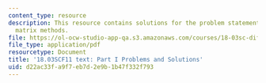 ```yaml
---
content_type: resource
description: This resource contains solutions for the problem statements related to
  matrix methods.
file: https://ol-ocw-studio-app-qa.s3.amazonaws.com/courses/18-03sc-differential-equations-fall-2011/d22ac33fa9f7eb7d2e9b1b47f332f793_MIT18_03SCF11_ps8_s33s.pdf
file_type: application/pdf
resourcetype: Document
title: '18.03SCF11 text: Part I Problems and Solutions'
uid: d22ac33f-a9f7-eb7d-2e9b-1b47f332f793
---
```

